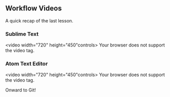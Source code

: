 ## Workflow Videos

A quick recap of the last lesson.

### Sublime Text
<video width="720" height="450"controls>
  <source src="https://s3-us-west-2.amazonaws.com/wwcode-webdev/sublime.mov" type="video/mov">
  <source src="https://s3-us-west-2.amazonaws.com/wwcode-webdev/sublime.mp4" type="video/mp4">
  Your browser does not support the video tag.
</video>


### Atom Text Editor
<video width="720" height="450"controls>
  <source src="https://s3-us-west-2.amazonaws.com/wwcode-webdev/atom.mov" type="video/mov">
  <source src="https://s3-us-west-2.amazonaws.com/wwcode-webdev/atom.mp4" type="video/mp4">
  Your browser does not support the video tag.
</video>

<p class="closing">Onward to Git!</p>